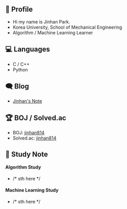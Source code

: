 ## 👋 Profile

- Hi my name is Jinhan Park.
- Korea University, School of Mechanical Engineering
- Algorithm / Machine Learning Learner

## 💻 Languages

- C / C++
- Python

## 🗨 Blog

- [Jinhan's Note](https://blog.naver.com/jinhan814)

## 🏆 BOJ / Solved.ac

- BOJ: [jinhan814](https://www.acmicpc.net/user/jinhan814)
- Solved.ac: [jinhan814](https://solved.ac/profile/jinhan814)

## 📁 Study Note

#### Algorithm Study

- /* sth here */

#### Machine Learning Study

- /* sth here */
